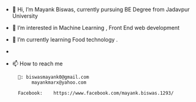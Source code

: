 - 👋 Hi, I’m Mayank Biswas, currently pursuing BE Degree from Jadavpur University
- 👀 I’m interested in Machine Learning , Front End web development
- 🌱 I’m currently learning Food technology .
- 
- 📫 How to reach me 
        
        📧: biswasmayank0@gmail.com
             mayankmarx@yahoo.com
             
        Facebook:    https://www.facebook.com/mayank.biswas.1293/


